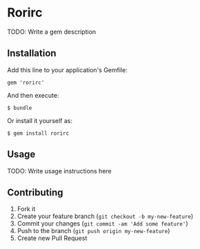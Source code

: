 # Rorirc

TODO: Write a gem description

## Installation

Add this line to your application's Gemfile:

    gem 'rorirc'

And then execute:

    $ bundle

Or install it yourself as:

    $ gem install rorirc

## Usage

TODO: Write usage instructions here

## Contributing

1. Fork it
2. Create your feature branch (`git checkout -b my-new-feature`)
3. Commit your changes (`git commit -am 'Add some feature'`)
4. Push to the branch (`git push origin my-new-feature`)
5. Create new Pull Request
